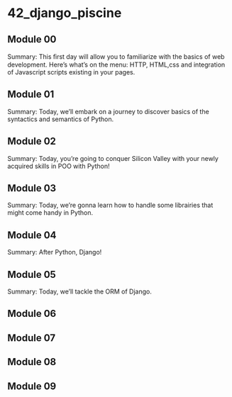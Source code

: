 # 42_django_piscine


## Module 00
Summary: This ﬁrst day will allow you to familiarize with the basics of web
development. Here’s what’s on the menu: HTTP, HTML,css and integration of Javascript
scripts existing in your pages.

## Module 01
Summary: Today, we’ll embark on a journey to discover basics of the syntactics and
semantics of Python.

## Module 02
Summary: Today, you’re going to conquer Silicon Valley with your newly acquired
skills in POO with Python!

## Module 03
Summary: Today, we’re gonna learn how to handle some librairies that might come
handy in Python.

## Module 04
Summary: After Python, Django!

## Module 05
Summary: Today, we’ll tackle the ORM of Django.

## Module 06



## Module 07



## Module 08



## Module 09



